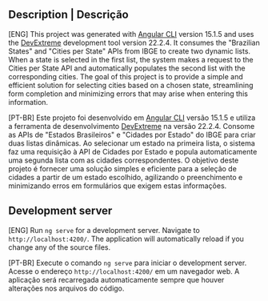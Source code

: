 ## Description | Descrição

[ENG] This project was generated with [Angular CLI](https://github.com/angular/angular-cli) version 15.1.5 and uses the [DevExtreme](https://js.devexpress.com/) development tool version 22.2.4. It consumes the "Brazilian States" and "Cities per State" APIs from IBGE to create two dynamic lists. When a state is selected in the first list, the system makes a request to the Cities per State API and automatically populates the second list with the corresponding cities.
The goal of this project is to provide a simple and efficient solution for selecting cities based on a chosen state, streamlining form completion and minimizing errors that may arise when entering this information.

[PT-BR] Este projeto foi desenvolvido em [Angular CLI](https://github.com/angular/angular-cli) versão 15.1.5 e utiliza a ferramenta de desenvolvimento [DevExtreme](https://js.devexpress.com/) na versão 22.2.4. Consome as APIs de "Estados Brasileiros" e "Cidades por Estado" do IBGE para criar duas listas dinâmicas. Ao selecionar um estado na primeira lista, o sistema faz uma requisição à API de Cidades por Estado e popula automaticamente uma segunda lista com as cidades correspondentes.
O objetivo deste projeto é fornecer uma solução simples e eficiente para a seleção de cidades a partir de um estado escolhido, agilizando o preenchimento e minimizando erros em formulários que exigem estas informações.

## Development server 

[ENG] Run `ng serve` for a development server. Navigate to `http://localhost:4200/`. The application will automatically reload if you change any of the source files.

[PT-BR] Execute o comando `ng serve` para iniciar o development server. Acesse o endereço `http://localhost:4200/` em um navegador web. A aplicação será recarregada automaticamente sempre que houver alterações nos arquivos do código.
